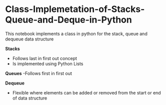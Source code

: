 # Class-Implemetation-of-Stacks-Queue-and-Deque-in-Python
This notebook implements a class in python for the stack, queue and dequeue data structure

**Stacks**
- Follows last in first out concept
- Is implemented using Python Lists

**Queues**
-Follows first in first out

**Dequeue**
- Flexible where elements can be added or removed from the start or end of data structure
